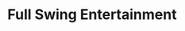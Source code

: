 ---
title: "Full Swing Entertainment"
address: "15, Curryfree Rd, Waterside, Derry, Co. Derry BT47 3UH"
tel: "028 7134 9664"
county: "Derry"
category: "Archery"
type: "Content"
lat: "54.940672"
lng: "-7.32217"
---
